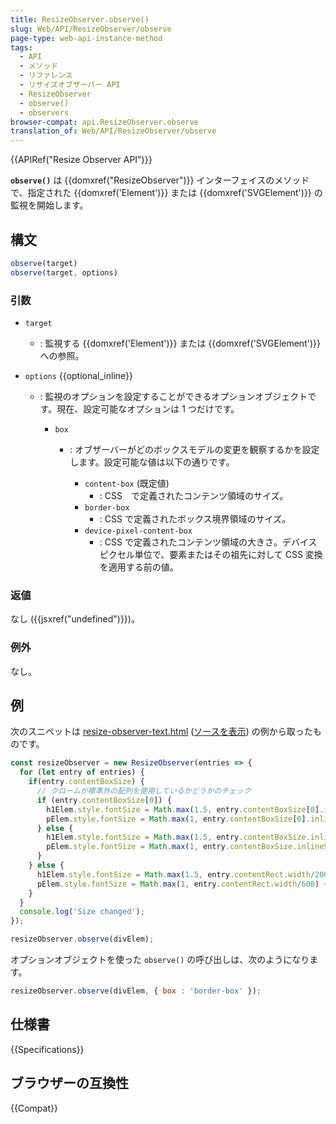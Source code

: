 ```yaml
---
title: ResizeObserver.observe()
slug: Web/API/ResizeObserver/observe
page-type: web-api-instance-method
tags:
  - API
  - メソッド
  - リファレンス
  - リサイズオブザーバー API
  - ResizeObserver
  - observe()
  - observers
browser-compat: api.ResizeObserver.observe
translation_of: Web/API/ResizeObserver/observe
---
```

{{APIRef("Resize Observer API")}}

**`observe()`** は {{domxref("ResizeObserver")}} インターフェイスのメソッドで、指定された {{domxref('Element')}} または {{domxref('SVGElement')}} の監視を開始します。

## 構文

```js
observe(target)
observe(target, options)
```

### 引数

- `target`
  - : 監視する {{domxref('Element')}} または {{domxref('SVGElement')}} への参照。
- `options` {{optional_inline}}

  - : 監視のオプションを設定することができるオプションオブジェクトです。現在、設定可能なオプションは 1 つだけです。

    - `box`

      - : オブザーバーがどのボックスモデルの変更を観察するかを設定します。設定可能な値は以下の通りです。

        - `content-box` (既定値)
          - : CSS　で定義されたコンテンツ領域のサイズ。
        - `border-box`
          - : CSS で定義されたボックス境界領域のサイズ。
        - `device-pixel-content-box`
          - : CSS で定義されたコンテンツ領域の大きさ。デバイスピクセル単位で、要素またはその祖先に対して CSS 変換を適用する前の値。

### 返値

なし ({{jsxref("undefined")}})。

### 例外

なし。

## 例

次のスニペットは [resize-observer-text.html](https://mdn.github.io/dom-examples/resize-observer/resize-observer-text.html) ([ソースを表示](https://github.com/mdn/dom-examples/blob/master/resize-observer/resize-observer-text.html)) の例から取ったものです。

```js
const resizeObserver = new ResizeObserver(entries => {
  for (let entry of entries) {
    if(entry.contentBoxSize) {
      // クロームが標準外の配列を使用しているかどうかのチェック
      if (entry.contentBoxSize[0]) {
        h1Elem.style.fontSize = Math.max(1.5, entry.contentBoxSize[0].inlineSize/200) + 'rem';
        pElem.style.fontSize = Math.max(1, entry.contentBoxSize[0].inlineSize/600) + 'rem';
      } else {
        h1Elem.style.fontSize = Math.max(1.5, entry.contentBoxSize.inlineSize/200) + 'rem';
        pElem.style.fontSize = Math.max(1, entry.contentBoxSize.inlineSize/600) + 'rem';
      }
    } else {
      h1Elem.style.fontSize = Math.max(1.5, entry.contentRect.width/200) + 'rem';
      pElem.style.fontSize = Math.max(1, entry.contentRect.width/600) + 'rem';
    }
  }
  console.log('Size changed');
});

resizeObserver.observe(divElem);
```

オプションオブジェクトを使った `observe()` の呼び出しは、次のようになります。

```js
resizeObserver.observe(divElem, { box : 'border-box' });
```

## 仕様書

{{Specifications}}

## ブラウザーの互換性

{{Compat}}
